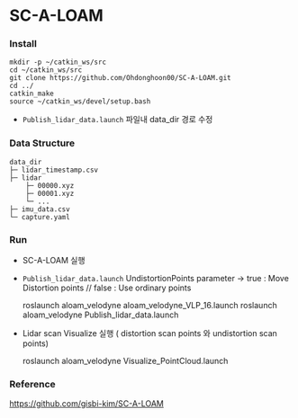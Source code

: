 # SC-A-LOAM
### Install

   
    mkdir -p ~/catkin_ws/src
    cd ~/catkin_ws/src
    git clone https://github.com/Ohdonghoon00/SC-A-LOAM.git
    cd ../
    catkin_make
    source ~/catkin_ws/devel/setup.bash
   

- `Publish_lidar_data.launch` 파일내 data_dir 경로 수정
### Data Structure

    
    data_dir
    ├─ lidar_timestamp.csv 			
    ├─ lidar	
    	├─ 00000.xyz
    	├─ 00001.xyz
    	└─ ...						
    ├─ imu_data.csv
    └─ capture.yaml
   

### Run
 - SC-A-LOAM 실행
 - `Publish_lidar_data.launch` UndistortionPoints parameter -> true : Move Distortion points // false : Use ordinary points 
   
    roslaunch aloam_velodyne aloam_velodyne_VLP_16.launch
    roslaunch aloam_velodyne Publish_lidar_data.launch
 
 - Lidar scan Visualize 실행 ( distortion scan points 와 undistortion scan points)
    
    roslaunch aloam_velodyne Visualize_PointCloud.launch
 
 ### Reference
 https://github.com/gisbi-kim/SC-A-LOAM
